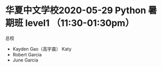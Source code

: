 # 华夏中文学校2020-05-29 Python 暑期班 level1 （11:30-01:30pm）

总校
* Kayden Gao（高宇晨） 
Katy
* Robert Garcia
* June Garcia